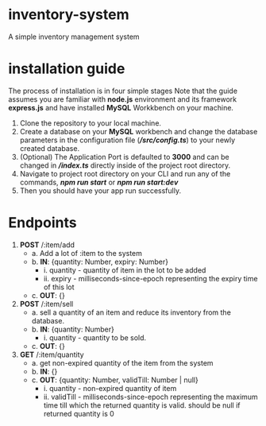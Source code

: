 # inventory-system
A simple inventory management system

# installation guide
The process of installation is in four simple stages
Note that the guide assumes you are familiar with **node.js** environment and its framework **express.js** and have installed **MySQL** Workkbench on your machine.
1. Clone the repository to your local machine.
2. Create a database on your **MySQL** workbench and change the database parameters in the configuration file (**_/src/config.ts_**) to your newly created database.
3. (Optional) The Application Port is defaulted to **3000** and can be changed in **_/index.ts_** directly inside of the project root directory.
4. Navigate to project root directory on your CLI and run any of the commands, **_npm run start_** or **_npm run start:dev_**
5. Then you should have your app run successfully.

# Endpoints
1. **POST** /:item/add
    - a. Add a lot of :item to the system
    - b. **IN**: {quantity: Number, expiry: Number}
      - i. quantity - quantity of item in the lot to be added
      - ii. expiry - milliseconds-since-epoch representing the expiry time of this lot
    - c. **OUT**: {}
2. **POST** /:item/sell
    - a. sell a quantity of an item and reduce its inventory from the database.
    - b. **IN**: {quantity: Number}
      - i. quantity - quantity to be sold.
    - c. **OUT**: {}
3. **GET** /:item/quantity
    - a. get non-expired quantity of the item from the system
    - b. **IN**: {}
    - c. **OUT**: {quantity: Number, validTill: Number | null}
      - i. quantity - non-expired quantity of item
      - ii. validTill - milliseconds-since-epoch representing the maximum time till which the returned quantity is valid. should be null if returned 
  quantity is 0
